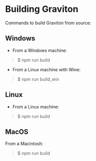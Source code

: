 # Building Graviton

Commands to build Graviton from source:

## Windows

- From a Windows machine:

> $ npm run build 

- From a Linux machine with Wine: 

>  $ npm run build_win 

## Linux

- From a Linux machine: 

>  $ npm run build 
  
         

## MacOS

From a Macintosh: 
>  $ npm run build 